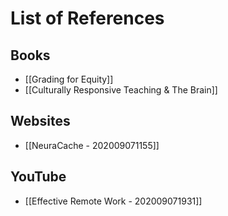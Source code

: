 # List of References
## Books
- [[Grading for Equity]]
- [[Culturally  Responsive Teaching & The Brain]]

## Websites
- [[NeuraCache - 202009071155]]

## YouTube
- [[Effective Remote Work - 202009071931]]